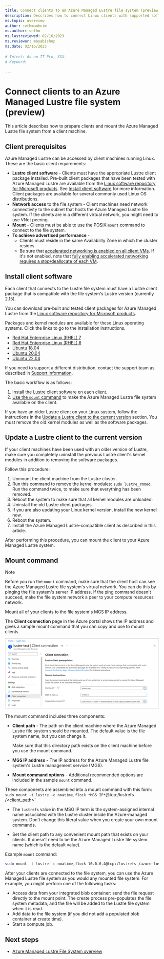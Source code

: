 ```yaml
---
title: Connect clients to an Azure Managed Lustre file system (preview)
description: Describes how to connect Linux clients with supported software versions to an Azure Managed Lustre file system.
ms.topic: overview
author: sethmanheim
ms.author: sethm 
ms.lastreviewed: 02/16/2023
ms.reviewer: mayabishop
ms.date: 02/16/2023

# Intent: As an IT Pro, XXX.
# Keyword: 

---
```


# Connect clients to an Azure Managed Lustre file system (preview)

This article describes how to prepare clients and mount the Azure Managed Lustre file system from a client machine.

## Client prerequisites

Azure Managed Lustre can be accessed by client machines running Linux. These are the basic client requirements:

- **Lustre client software** - Clients must have the appropriate Lustre client package installed. Pre-built client packages that have been tested with Azure Managed Lustre are available from the [Linux software repository for Microsoft products](/windows-server/administration/linux-package-repository-for-microsoft-software). See [Install client software](#install-client-software) for more information. Client packages are available for several commonly used Linux OS distributions.
- **Network access** to the file system - Client machines need network connectivity to the subnet that hosts the Azure Managed Lustre file system. If the clients are in a different virtual network, you might need to use VNet peering.
- **Mount** - Clients must be able to use the POSIX `mount` command to connect to the file system.
- **To achieve advertised performance** -
  - Clients must reside in the same Availability Zone in which the cluster resides.
  - Be sure that [accelerated networking is enabled on all client VMs](/azure/virtual-network/create-vm-accelerated-networking-cli#confirm-that-accelerated-networking-is-enabled). If it's not enabled, note that [fully enabling accelerated networking requires a stop/deallocate of each VM](/azure/virtual-network/accelerated-networking-overview#enabling-accelerated-networking-on-a-running-vm).

## Install client software

Each client that connects to the Lustre file system must have a Lustre client package that is compatible with the file system's Lustre version (currently 2.15).

You can download pre-built and tested client packages for Azure Managed Lustre from the [Linux software repository for Microsoft products](/windows-server/administration/linux-package-repository-for-microsoft-software).

Packages and kernel modules are available for these Linux operating systems. Click the links to go to the installation instructions.

<!-- - [AlmaLinux 8](client-rhel8.md) - NOT SUPPORTED in public preview
- [CentOS Linux 7](client-rhel7.md) - NOT SUPPORTED in public preview
- [CentOS Linux 8](client-rhel8.md) - NOT SUPPORTED in public preview-->
- [Red Hat Enterprise Linux (RHEL) 7](https://developers.redhat.com/products/rhel/download)
- [Red Hat Enterprise Linux (RHEL) 8](https://developers.redhat.com/products/rhel/download)
- [Ubuntu 18.04](https://www.releases.ubuntu.com/18.04/)
- [Ubuntu 20.04](https://www.releases.ubuntu.com/20.04/)
- [Ubuntu 22.04](https://www.releases.ubuntu.com/22.04/)

If you need to support a different distribution, contact the support team as described in [Support information](preview-support.md).

The basic workflow is as follows:

1. [Install the Lustre client software](#update-a-lustre-client-to-the-current-version) on each client.
1. [Use the `mount` command](#mount-command) to make the Azure Managed Lustre file system available on the client.

If you have an older Lustre client on your Linux system, follow the instructions in the [Update a Lustre client to the current version](#update-a-lustre-client-to-the-current-version) section. You must remove the old kernel modules as well as the software packages.

## Update a Lustre client to the current version

If your client machines have been used with an older version of Lustre, make sure you completely uninstall the previous Lustre client's kernel modules in addition to removing the software packages.

Follow this procedure:

1. Unmount the client machine from the Lustre cluster.
1. Run this command to remove the kernel modules: `sudo lustre_rmmod`. Run the command twice, to make sure that everything has been removed.
1. Reboot the system to make sure that all kernel modules are unloaded.
1. Uninstall the old Lustre client packages.
1. If you are also updating your Linux kernel version, install the new kernel now.
1. Reboot the system. <!-- This step is not strictly necessary, but testing has shown that it can prevent a wide variety of problems, including some problems that are difficult to diagnose. -->
1. Install the Azure Managed Lustre-compatible client as described in this article.

After performing this procedure, you can mount the client to your Azure Managed Lustre system.

## Mount command

> [!NOTE]
> Before you run the `mount` command, make sure that the client host can see the Azure Managed Lustre file system's virtual network. You can do this by pinging the file system's server IP address. If the ping command doesn't succeed, make the file system network a peer to your compute resources network.

Mount all of your clients to the file system's MGS IP address.

The **Client connection** page in the Azure portal shows the IP address and gives a sample mount command that you can copy and use to mount clients.

![Screenshot of Client Connection page in the portal, showing the fields to fill in client path and MGS IP, and the copyable mount command populated with those values.](media/connect-clients/client-connection.png)

The mount command includes three components:

- **Client path** - The path on the client machine where the Azure Managed Lustre file system should be mounted. The default value is the file system name, but you can change it.

  Make sure that this directory path exists on the client machine before you use the mount command.

- **MGS IP address** - The IP address for the Azure Managed Lustre file system's Lustre management service (MGS).

- **Mount command options** - Additional recommended options are included in the sample `mount` command.

These components are assembled into a mount command with this form: `sudo mount -t lustre -o noatime,flock *MGS_IP*`@tcp:/lustrefs /<client_path>`

- The `lustrefs` value in the MSG IP term is the system-assigned internal name associated with the Lustre cluster inside the Azure-managed system. Don't change this literal value when you create your own mount commands.

- Set the client path to any convenient mount path that exists on your clients. It doesn't need to be the Azure Managed Lustre file system name (which is the default value).

Example `mount` command:

```bash
sudo mount -t lustre -o noatime,flock 10.0.0.4@tcp:/lustrefs /azure-lustre-mount
```

After your clients are connected to the file system, you can use the Azure Managed Lustre file system as you would any mounted file system. For example, you might perform one of the following tasks:

- Access data from your integrated blob container: send the file request directly to the mount point. The create process pre-populates the file system metadata, and the file will be added to the Lustre file system when it is read.
- Add data to the file system (if you did not add a populated blob container at create time).
- Start a compute job.

## Next steps

- [Azure Managed Lustre File System overview](amlfs-overview.md)
